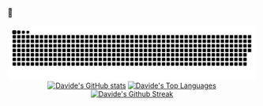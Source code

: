 ### 👋
 
<div align="center">
<img alt="github contribution grid snake animation" src="https://raw.githubusercontent.com/davidebolo1993/davidebolo1993/output/github-contribution-grid-snake.svg">  
<a href="http://www.github.com/davidebolo1993"><img width="60%" src="https://github-readme-stats.vercel.app/api?username=davidebolo1993&hide=&count_private=true&theme=transparent&hide_border=true&show_icons=true" alt="Davide's GitHub stats"/></a>
<a href="http://www.github.com/davidebolo1993"><img alt="Davide's Top Languages" width="38.25%" src="https://github-readme-stats.vercel.app/api/top-langs/?username=davidebolo1993&langs_count=10&count_private=true&layout=compact&theme=transparent&hide_border=true"/></a>
<a href="http://www.github.com/davidebolo1993"/><img alt="Davide's Github Streak" src="https://github-readme-streak-stats.herokuapp.com/?user=davidebolo1993&show_icons=true&count_private=true&theme=transparent&hide_border=true" width = "60%"/></a>
</div>
